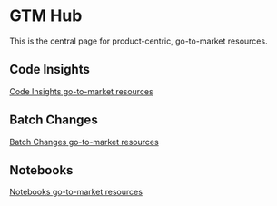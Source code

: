 # GTM Hub

This is the central page for product-centric, go-to-market resources.

## Code Insights

[Code Insights go-to-market resources](../../engineering/dev/code-graph/code-insights/go_to_market.md)

## Batch Changes

[Batch Changes go-to-market resources](../../engineering/dev/code-graph/batch-changes/go-to-market/index.md)

## Notebooks

[Notebooks go-to-market resources](notebooks_gtm.md)

